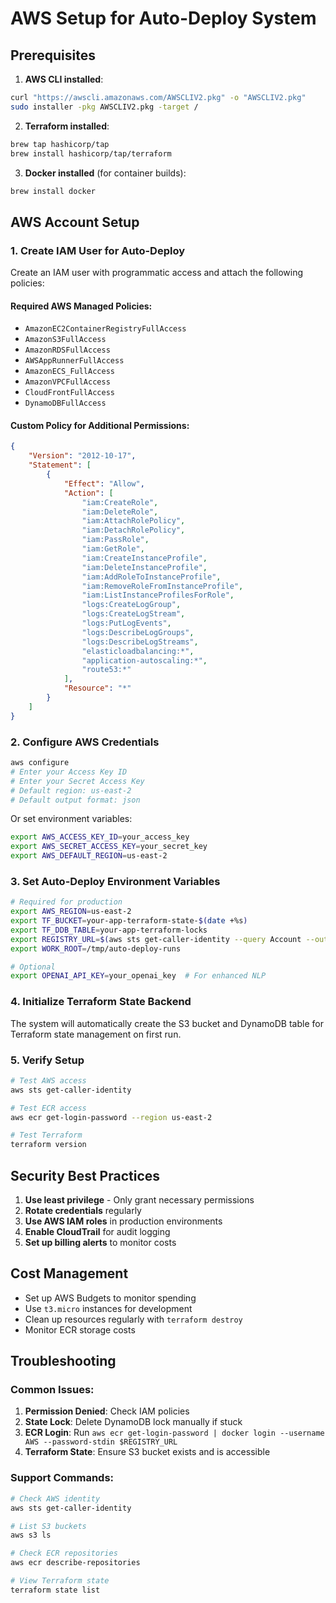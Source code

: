 # AWS Setup for Auto-Deploy System

## Prerequisites

1. **AWS CLI installed**:
```bash
curl "https://awscli.amazonaws.com/AWSCLIV2.pkg" -o "AWSCLIV2.pkg"
sudo installer -pkg AWSCLIV2.pkg -target /
```

2. **Terraform installed**:
```bash
brew tap hashicorp/tap
brew install hashicorp/tap/terraform
```

3. **Docker installed** (for container builds):
```bash
brew install docker
```

## AWS Account Setup

### 1. Create IAM User for Auto-Deploy

Create an IAM user with programmatic access and attach the following policies:

#### Required AWS Managed Policies:
- `AmazonEC2ContainerRegistryFullAccess`
- `AmazonS3FullAccess` 
- `AmazonRDSFullAccess`
- `AWSAppRunnerFullAccess`
- `AmazonECS_FullAccess`
- `AmazonVPCFullAccess`
- `CloudFrontFullAccess`
- `DynamoDBFullAccess`

#### Custom Policy for Additional Permissions:
```json
{
    "Version": "2012-10-17",
    "Statement": [
        {
            "Effect": "Allow",
            "Action": [
                "iam:CreateRole",
                "iam:DeleteRole",
                "iam:AttachRolePolicy",
                "iam:DetachRolePolicy",
                "iam:PassRole",
                "iam:GetRole",
                "iam:CreateInstanceProfile",
                "iam:DeleteInstanceProfile",
                "iam:AddRoleToInstanceProfile",
                "iam:RemoveRoleFromInstanceProfile",
                "iam:ListInstanceProfilesForRole",
                "logs:CreateLogGroup",
                "logs:CreateLogStream",
                "logs:PutLogEvents",
                "logs:DescribeLogGroups",
                "logs:DescribeLogStreams",
                "elasticloadbalancing:*",
                "application-autoscaling:*",
                "route53:*"
            ],
            "Resource": "*"
        }
    ]
}
```

### 2. Configure AWS Credentials

```bash
aws configure
# Enter your Access Key ID
# Enter your Secret Access Key  
# Default region: us-east-2 
# Default output format: json
```

Or set environment variables:
```bash
export AWS_ACCESS_KEY_ID=your_access_key
export AWS_SECRET_ACCESS_KEY=your_secret_key
export AWS_DEFAULT_REGION=us-east-2
```

### 3. Set Auto-Deploy Environment Variables

```bash
# Required for production
export AWS_REGION=us-east-2
export TF_BUCKET=your-app-terraform-state-$(date +%s)
export TF_DDB_TABLE=your-app-terraform-locks
export REGISTRY_URL=$(aws sts get-caller-identity --query Account --output text).dkr.ecr.us-east-2.amazonaws.com
export WORK_ROOT=/tmp/auto-deploy-runs

# Optional
export OPENAI_API_KEY=your_openai_key  # For enhanced NLP
```

### 4. Initialize Terraform State Backend

The system will automatically create the S3 bucket and DynamoDB table for Terraform state management on first run.

### 5. Verify Setup

```bash
# Test AWS access
aws sts get-caller-identity

# Test ECR access  
aws ecr get-login-password --region us-east-2

# Test Terraform
terraform version
```

## Security Best Practices

1. **Use least privilege** - Only grant necessary permissions
2. **Rotate credentials** regularly
3. **Use AWS IAM roles** in production environments
4. **Enable CloudTrail** for audit logging
5. **Set up billing alerts** to monitor costs

## Cost Management

- Set up AWS Budgets to monitor spending
- Use `t3.micro` instances for development
- Clean up resources regularly with `terraform destroy`
- Monitor ECR storage costs

## Troubleshooting

### Common Issues:

1. **Permission Denied**: Check IAM policies
2. **State Lock**: Delete DynamoDB lock manually if stuck
3. **ECR Login**: Run `aws ecr get-login-password | docker login --username AWS --password-stdin $REGISTRY_URL`
4. **Terraform State**: Ensure S3 bucket exists and is accessible

### Support Commands:

```bash
# Check AWS identity
aws sts get-caller-identity

# List S3 buckets
aws s3 ls

# Check ECR repositories
aws ecr describe-repositories

# View Terraform state
terraform state list
```

